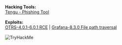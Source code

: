 **Hacking Tools:**
</br>
<a href="https://github.com/Smarttfoxx/tengu/">Tengu - Phishing Tool</a>
</br>
</br>
**Exploits:**
</br>
<a href="https://github.com/Smarttfoxx/OTRS-4.0.1-6.0.1-Remote-Command-Execution">OTRS-4.0.1-6.0.1 RCE</a> | <a href="https://github.com/Smarttfoxx/Grafana-8.3.0-Directory-Traversal-and-Arbitrary-File-Read">Grafana-8.3.0 File path traversal</a>
</br>
</br>
<img src="https://i.imgur.com/2jnQ1AG.png" alt="TryHackMe">
